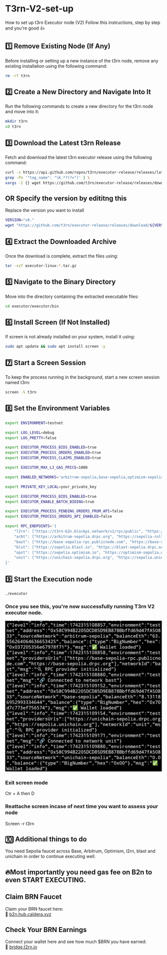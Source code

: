 # T3rn-V2-set-up
How to set up t3rn Executor node (V2)
Follow this instructions, step by step and you're good 👍


## 1️⃣ Remove Existing Node (If Any)  
Before installing or setting up a new instance of the t3rn node, remove any existing installation using the following command:  
```sh
rm -rf t3rn
```
## 2️⃣ Create a New Directory and Navigate Into It

Run the following commands to create a new directory for the t3rn node and move into it:
```sh
mkdir t3rn
cd t3rn
```
## 3️⃣ Download the Latest t3rn Release

Fetch and download the latest t3rn executor release using the following command:
```sh
curl -s https://api.github.com/repos/t3rn/executor-release/releases/latest | \
grep -Po '"tag_name": "\K.*?(?=")' | \
xargs -I {} wget https://github.com/t3rn/executor-release/releases/download/{}/executor-linux-{}.tar.gz
```
## OR Specify the version by edititng this

Replace the version you want to install
```sh
VERSION="v0."
wget "https://github.com/t3rn/executor-release/releases/download/${VERSION}/executor-linux-${VERSION}.tar.gz"
```
## 4️⃣ Extract the Downloaded Archive

Once the download is complete, extract the files using:
```sh
tar -xzf executor-linux-*.tar.gz
```

## 5️⃣ Navigate to the Binary Directory

Move into the directory containing the extracted executable files:
```sh
cd executor/executor/bin
```

## 6️⃣ Install Screen (If Not Installed)

If screen is not already installed on your system, install it using:
```sh
sudo apt update && sudo apt install screen -y
```
## 7️⃣ Start a Screen Session

To keep the process running in the background, start a new screen session named t3rn:
```sh
screen -S t3rn
```

## 8️⃣ Set the Environment Variables
```sh
export ENVIRONMENT=testnet
```

```sh
export LOG_LEVEL=debug
export LOG_PRETTY=false
```

```sh
export EXECUTOR_PROCESS_BIDS_ENABLED=true
export EXECUTOR_PROCESS_ORDERS_ENABLED=true
export EXECUTOR_PROCESS_CLAIMS_ENABLED=true
```

```sh
export EXECUTOR_MAX_L3_GAS_PRICE=1000
```

```sh
export ENABLED_NETWORKS='arbitrum-sepolia,base-sepolia,optimism-sepolia,blast-sepolia,unichain-sepolia,l2rn'
```

```sh
export PRIVATE_KEY_LOCAL=your_private_key
```

```sh
export EXECUTOR_PROCESS_BIDS_ENABLED=true
export EXECUTOR_ENABLE_BATCH_BIDING=true
```

```sh
export EXECUTOR_PROCESS_PENDING_ORDERS_FROM_API=false
export EXECUTOR_PROCESS_ORDERS_API_ENABLED=false
```

```sh
export RPC_ENDPOINTS='{
    "l2rn": ["https://t3rn-b2n.blockpi.network/v1/rpc/public", "https://b2n.rpc.caldera.xyz/http"],
    "arbt": ["https://arbitrum-sepolia.drpc.org", "https://sepolia-rollup.arbitrum.io/rpc"],
    "bast": ["https://base-sepolia-rpc.publicnode.com", "https://base-sepolia.drpc.org"],
    "blst": ["https://sepolia.blast.io", "https://blast-sepolia.drpc.org"],
    "opst": ["https://sepolia.optimism.io", "https://optimism-sepolia.drpc.org"],
    "unit": ["https://unichain-sepolia.drpc.org", "https://sepolia.unichain.org"]
}'
```
## 9️⃣ Start the Execution node
```sh
./executor
```
### Once you see this, you're now successfully running T3rn V2 executor node.
![Successful Executor](https://github.com/Tony-smile/T3rn-V2-set-up/blob/main/20250318_183311.jpg)

### Exit screen mode
Ctr + A then D

### Reattache screen incase of next time you want to assess your node
Screen -r t3rn

## 🔟 Additional things to do
You need Sepolia faucet across 
Base, Arbitrum, Optimism, l2rn, blast and unichain in order to continue executing well.

## 🔥Most importantly you need gas fee on B2n to even START EXECUTING.

## Claim BRN Faucet  

Claim your BRN faucet here:  
🔗 [b2n.hub.caldera.xyz](https://b2n.hub.caldera.xyz)  

## Check Your BRN Earnings  

Connect your wallet here and see how much $BRN you have earned:  
🔗 [bridge.t2rn.io](https://bridge.t2rn.io/)


